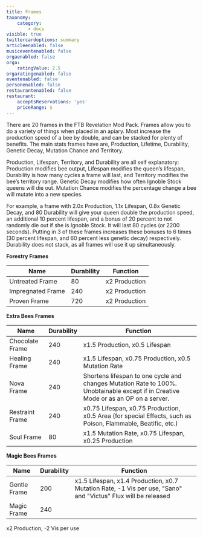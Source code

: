 ```yaml
---
title: Frames
taxonomy:
    category:
        - docs
visible: true
twittercardoptions: summary
articleenabled: false
musiceventenabled: false
orgaenabled: false
orga:
    ratingValue: 2.5
orgaratingenabled: false
eventenabled: false
personenabled: false
restaurantenabled: false
restaurant:
    acceptsReservations: 'yes'
    priceRange: $
---
```


There are 20 frames in the FTB Revelation Mod Pack. Frames allow you to do a variety of things when placed in an apiary. Most increase the production speed of a bee by double, and can be stacked for plenty of benefits. The main stats frames have are, Production, Lifetime, Durability, Genetic Decay, Mutation Chance and Territory.

Production, Lifespan, Territory, and Durability are all self explanatory: Production modifies bee output, Lifespan modifies the queen’s lifespan, Durability is how many cycles a frame will last, and Territory modifies the bee’s territory range. Genetic Decay modifies how often Ignoble Stock queens will die out. Mutation Chance modifies the percentage change a bee will mutate into a new species.

For example, a frame with 2.0x Production, 1.1x Lifespan, 0.8x Genetic Decay, and 80 Durability will give your queen double the production speed, an additional 10 percent lifespan, and a bonus of 20 percent to not randomly die out if she is Ignoble Stock. It will last 80 cycles (or 2200 seconds). Putting in 3 of these frames increases these bonuses to 6 times (30 percent lifespan, and 60 percent less genetic decay) respectively. Durability does not stack, as all frames will use it up simultaneously.

**Forestry Frames**

| Name             | Durability          | Function      |
| ---------------- |---------------------| ------------- |
|Untreated Frame   | 80                  | x2 Production |
|Impregnated Frame | 240                 | x2 Production |
|Proven Frame      |720                  | x2 Production |

**Extra Bees Frames**

| Name             | Durability          | Function                                            |
| ---------------- |---------------------| --------------------------------------------------- |
|Chocolate Frame   | 240                 | x1.5 Production, x0.5 Lifespan                      |
|Healing Frame     | 240                 | x1.5 Lifespan, x0.75 Production, x0.5 Mutation Rate |
|Nova Frame        | 240                 | Shortens lifespan to one cycle and changes Mutation Rate to 100%. Unobtainable except if in Creative Mode or as an OP on a server. |
|Restraint Frame   | 240                 | x0.75 Lifespan, x0.75 Production, x0.5 Area (for special Effects, such as Poison, Flammable, Beatific, etc.) |
|Soul Frame        | 80                 | x1.5 Mutation Rate, x0.75 Lifespan, x0.25 Production |

**Magic Bees Frames**

| Name             | Durability          | Function                                            |
| ---------------- |---------------------| --------------------------------------------------- |
|Gentle Frame      | 200                 | x1.5 Lifespan, x1.4 Production, x0.7 Mutation Rate, -1 Vis per use, "Sano" and "Victus" Flux will be released |
|Magic Frame       | 240                 



x2 Production, -2 Vis per use
































